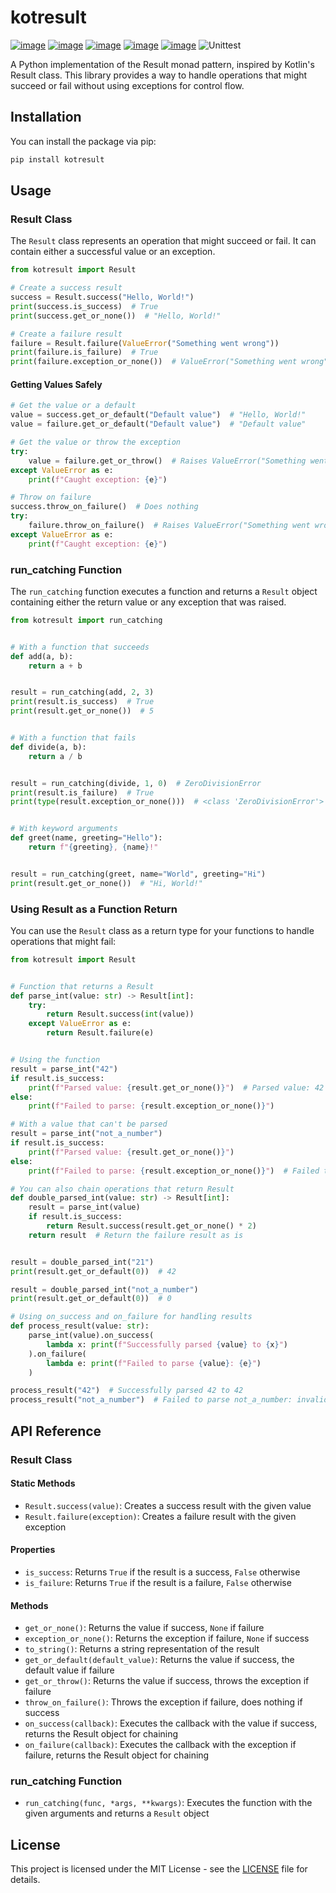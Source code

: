 # kotresult

[![image](https://img.shields.io/pypi/v/kotresult.svg)](https://pypi.org/project/kotresult/)
[![image](https://img.shields.io/pypi/l/kotresult.svg)](https://pypi.org/project/kotresult/)
[![image](https://img.shields.io/pypi/pyversions/kotresult.svg)](https://pypi.org/project/kotresult/)
[![image](https://img.shields.io/github/contributors/lalcs/kotresult.svg)](https://github.com/lalcs/kotresult/graphs/contributors)
[![image](https://img.shields.io/pypi/dm/kotresult)](https://pypistats.org/packages/kotresult)
![Unittest](https://github.com/Lalcs/kotresult/workflows/Unittest/badge.svg)

A Python implementation of the Result monad pattern, inspired by Kotlin's Result class. This library provides a way to
handle operations that might succeed or fail without using exceptions for control flow.

## Installation

You can install the package via pip:

```bash
pip install kotresult
```

## Usage

### Result Class

The `Result` class represents an operation that might succeed or fail. It can contain either a successful value or an
exception.

```python
from kotresult import Result

# Create a success result
success = Result.success("Hello, World!")
print(success.is_success)  # True
print(success.get_or_none())  # "Hello, World!"

# Create a failure result
failure = Result.failure(ValueError("Something went wrong"))
print(failure.is_failure)  # True
print(failure.exception_or_none())  # ValueError("Something went wrong")
```

#### Getting Values Safely

```python
# Get the value or a default
value = success.get_or_default("Default value")  # "Hello, World!"
value = failure.get_or_default("Default value")  # "Default value"

# Get the value or throw the exception
try:
    value = failure.get_or_throw()  # Raises ValueError("Something went wrong")
except ValueError as e:
    print(f"Caught exception: {e}")

# Throw on failure
success.throw_on_failure()  # Does nothing
try:
    failure.throw_on_failure()  # Raises ValueError("Something went wrong")
except ValueError as e:
    print(f"Caught exception: {e}")
```

### run_catching Function

The `run_catching` function executes a function and returns a `Result` object containing either the return value or any
exception that was raised.

```python
from kotresult import run_catching


# With a function that succeeds
def add(a, b):
    return a + b


result = run_catching(add, 2, 3)
print(result.is_success)  # True
print(result.get_or_none())  # 5


# With a function that fails
def divide(a, b):
    return a / b


result = run_catching(divide, 1, 0)  # ZeroDivisionError
print(result.is_failure)  # True
print(type(result.exception_or_none()))  # <class 'ZeroDivisionError'>


# With keyword arguments
def greet(name, greeting="Hello"):
    return f"{greeting}, {name}!"


result = run_catching(greet, name="World", greeting="Hi")
print(result.get_or_none())  # "Hi, World!"
```

### Using Result as a Function Return

You can use the `Result` class as a return type for your functions to handle operations that might fail:

```python
from kotresult import Result


# Function that returns a Result
def parse_int(value: str) -> Result[int]:
    try:
        return Result.success(int(value))
    except ValueError as e:
        return Result.failure(e)


# Using the function
result = parse_int("42")
if result.is_success:
    print(f"Parsed value: {result.get_or_none()}")  # Parsed value: 42
else:
    print(f"Failed to parse: {result.exception_or_none()}")

# With a value that can't be parsed
result = parse_int("not_a_number")
if result.is_success:
    print(f"Parsed value: {result.get_or_none()}")
else:
    print(f"Failed to parse: {result.exception_or_none()}")  # Failed to parse: ValueError("invalid literal for int() with base 10: 'not_a_number'")

# You can also chain operations that return Result
def double_parsed_int(value: str) -> Result[int]:
    result = parse_int(value)
    if result.is_success:
        return Result.success(result.get_or_none() * 2)
    return result  # Return the failure result as is


result = double_parsed_int("21")
print(result.get_or_default(0))  # 42

result = double_parsed_int("not_a_number")
print(result.get_or_default(0))  # 0

# Using on_success and on_failure for handling results
def process_result(value: str):
    parse_int(value).on_success(
        lambda x: print(f"Successfully parsed {value} to {x}")
    ).on_failure(
        lambda e: print(f"Failed to parse {value}: {e}")
    )

process_result("42")  # Successfully parsed 42 to 42
process_result("not_a_number")  # Failed to parse not_a_number: invalid literal for int() with base 10: 'not_a_number'
```

## API Reference

### Result Class

#### Static Methods

- `Result.success(value)`: Creates a success result with the given value
- `Result.failure(exception)`: Creates a failure result with the given exception

#### Properties

- `is_success`: Returns `True` if the result is a success, `False` otherwise
- `is_failure`: Returns `True` if the result is a failure, `False` otherwise

#### Methods

- `get_or_none()`: Returns the value if success, `None` if failure
- `exception_or_none()`: Returns the exception if failure, `None` if success
- `to_string()`: Returns a string representation of the result
- `get_or_default(default_value)`: Returns the value if success, the default value if failure
- `get_or_throw()`: Returns the value if success, throws the exception if failure
- `throw_on_failure()`: Throws the exception if failure, does nothing if success
- `on_success(callback)`: Executes the callback with the value if success, returns the Result object for chaining
- `on_failure(callback)`: Executes the callback with the exception if failure, returns the Result object for chaining

### run_catching Function

- `run_catching(func, *args, **kwargs)`: Executes the function with the given arguments and returns a `Result` object

## License

This project is licensed under the MIT License - see the [LICENSE](LICENSE) file for details.
